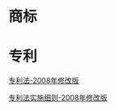 <!-- TITLE: 首页 -->
<!-- SUBTITLE: 法律法规集合 -->

# 商标


# 专利

[专利法-2008年修改版](/专利/专利法-2008年修改版)

[专利法实施细则-2008年修改版](/专利/专利法实施细则-2008年修改版)
